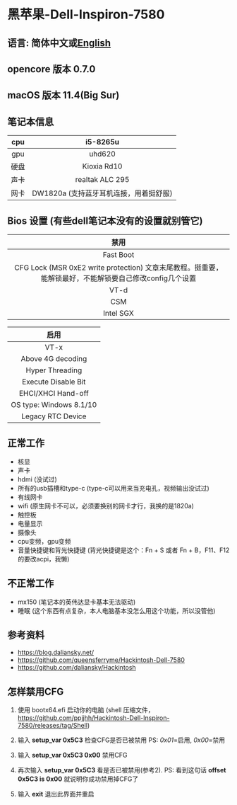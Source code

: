 # 黑苹果-Dell-Inspiron-7580

## 语言: 简体中文或[English](README_en.md)

## opencore 版本 0.7.0

## macOS 版本 11.4(Big Sur)

## 笔记本信息

|    cpu    |    i5-8265u     |
| :-------: | :-------------: |
|    gpu    |     uhd620      |
| 硬盘 | Kioxia Rd10 |
|   声卡   | realtak ALC 295 |
|  网卡  |     DW1820a (支持蓝牙耳机连接，用着挺舒服)     |

## Bios 设置 (有些dell笔记本没有的设置就别管它)

|               禁用                |
| :----------------------------------: |
|              Fast Boot               |
| CFG Lock (MSR 0xE2 write protection) 文章末尾教程。挺重要，能解锁最好，不能解锁要自己修改config几个设置 |
|                 VT-d                 |
|                 CSM                  |
|              Intel SGX               |

|         启用          |
| :---------------------: |
|          VT-x           |
|    Above 4G decoding    |
|     Hyper Threading     |
|   Execute Disable Bit   |
|   EHCI/XHCI Hand-off    |
| OS type: Windows 8.1/10 |
|    Legacy RTC Device    |

## 正常工作

* 核显
* 声卡
* hdmi (没试过)
* 所有的usb插槽和type-c  (type-c可以用来当充电孔，视频输出没试过)
* 有线网卡 
* wifi (原生网卡不可以，必须要换别的网卡才行，我换的是1820a)
* 触控板
* 电量显示
* 摄像头
* cpu变频，gpu变频
* 音量快捷键和背光快捷键 (背光快捷键是这个：Fn + S 或者 Fn + B，F11、F12的要改acpi，我懒)

## 不正常工作
* mx150 (笔记本的英伟达显卡基本无法驱动)
* 睡眠 (这个东西有点复杂，本人电脑基本没怎么用这个功能，所以没管他) 

## 参考资料
* https://blog.daliansky.net/ 
* https://github.com/queensferryme/Hackintosh-Dell-7580
* https://github.com/daliansky/Hackintosh

## 怎样禁用CFG

1. 使用 bootx64.efi 启动你的电脑  (shell 压缩文件，https://github.com/ppjjhh/Hackintosh-Dell-Inspiron-7580/releases/tag/Shell)

2. 输入 **setup_var 0x5C3** 检查CFG是否已被禁用 PS:  *0x01*=启用, *0x00*=禁用

3. 输入 **setup_var 0x5C3 0x00** 禁用CFG

4. 再次输入 **setup_var 0x5C3** 看是否已被禁用(参考2).  PS: 看到这句话 **offset 0x5C3 is 0x00** 就说明你成功禁用掉CFG了

5. 输入 **exit** 退出此界面并重启


​     

